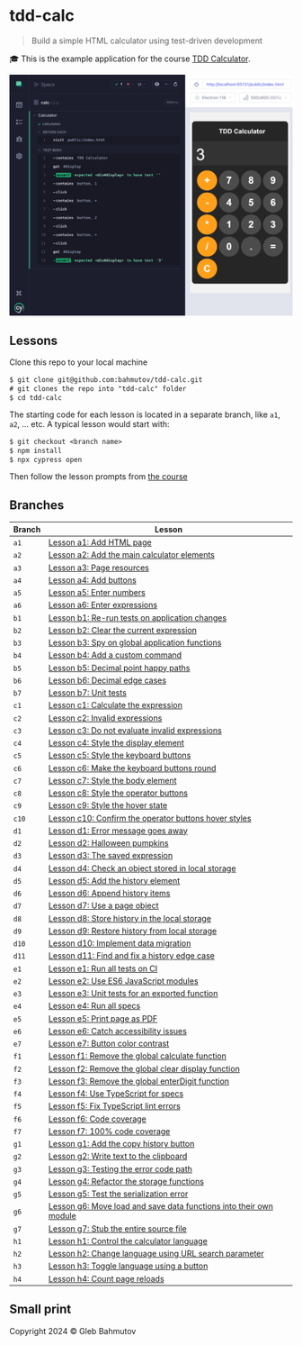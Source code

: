 # tdd-calc

> Build a simple HTML calculator using test-driven development

🎓 This is the example application for the course [TDD Calculator](https://cypress.tips/courses/tdd-calculator).

![Calculator test](./images/calc.png)

## Lessons

Clone this repo to your local machine

```shell
$ git clone git@github.com:bahmutov/tdd-calc.git
# git clones the repo into "tdd-calc" folder
$ cd tdd-calc
```

The starting code for each lesson is located in a separate branch, like `a1`, `a2`, ... etc. A typical lesson would start with:

```
$ git checkout <branch name>
$ npm install
$ npx cypress open
```

Then follow the lesson prompts from [the course](https://cypress.tips/courses/tdd-calculator)

## Branches

| Branch | Lesson                                                                                                                       |
| ------ | ---------------------------------------------------------------------------------------------------------------------------- |
| `a1`   | [Lesson a1: Add HTML page](https://cypress.tips/courses/tdd-calculator/lessons/a1)                                           |
| `a2`   | [Lesson a2: Add the main calculator elements](https://cypress.tips/courses/tdd-calculator/lessons/a2)                        |
| `a3`   | [Lesson a3: Page resources](https://cypress.tips/courses/tdd-calculator/lessons/a3)                                          |
| `a4`   | [Lesson a4: Add buttons](https://cypress.tips/courses/tdd-calculator/lessons/a4)                                             |
| `a5`   | [Lesson a5: Enter numbers](https://cypress.tips/courses/tdd-calculator/lessons/a5)                                           |
| `a6`   | [Lesson a6: Enter expressions](https://cypress.tips/courses/tdd-calculator/lessons/a6)                                       |
| `b1`   | [Lesson b1: Re-run tests on application changes](https://cypress.tips/courses/tdd-calculator/lessons/b1)                     |
| `b2`   | [Lesson b2: Clear the current expression](https://cypress.tips/courses/tdd-calculator/lessons/b2)                            |
| `b3`   | [Lesson b3: Spy on global application functions](https://cypress.tips/courses/tdd-calculator/lessons/b3)                     |
| `b4`   | [Lesson b4: Add a custom command](https://cypress.tips/courses/tdd-calculator/lessons/b4)                                    |
| `b5`   | [Lesson b5: Decimal point happy paths](https://cypress.tips/courses/tdd-calculator/lessons/b5)                               |
| `b6`   | [Lesson b6: Decimal edge cases](https://cypress.tips/courses/tdd-calculator/lessons/b6)                                      |
| `b7`   | [Lesson b7: Unit tests](https://cypress.tips/courses/tdd-calculator/lessons/b7)                                              |
| `c1`   | [Lesson c1: Calculate the expression](https://cypress.tips/courses/tdd-calculator/lessons/c1)                                |
| `c2`   | [Lesson c2: Invalid expressions](https://cypress.tips/courses/tdd-calculator/lessons/c2)                                     |
| `c3`   | [Lesson c3: Do not evaluate invalid expressions](https://cypress.tips/courses/tdd-calculator/lessons/c3)                     |
| `c4`   | [Lesson c4: Style the display element](https://cypress.tips/courses/tdd-calculator/lessons/c4)                               |
| `c5`   | [Lesson c5: Style the keyboard buttons](https://cypress.tips/courses/tdd-calculator/lessons/c5)                              |
| `c6`   | [Lesson c6: Make the keyboard buttons round](https://cypress.tips/courses/tdd-calculator/lessons/c6)                         |
| `c7`   | [Lesson c7: Style the body element](https://cypress.tips/courses/tdd-calculator/lessons/c7)                                  |
| `c8`   | [Lesson c8: Style the operator buttons](https://cypress.tips/courses/tdd-calculator/lessons/c8)                              |
| `c9`   | [Lesson c9: Style the hover state](https://cypress.tips/courses/tdd-calculator/lessons/c9)                                   |
| `c10`  | [Lesson c10: Confirm the operator buttons hover styles](https://cypress.tips/courses/tdd-calculator/lessons/c10)             |
| `d1`   | [Lesson d1: Error message goes away](https://cypress.tips/courses/tdd-calculator/lessons/d1)                                 |
| `d2`   | [Lesson d2: Halloween pumpkins](https://cypress.tips/courses/tdd-calculator/lessons/d2)                                      |
| `d3`   | [Lesson d3: The saved expression](https://cypress.tips/courses/tdd-calculator/lessons/d3)                                    |
| `d4`   | [Lesson d4: Check an object stored in local storage](https://cypress.tips/courses/tdd-calculator/lessons/d4)                 |
| `d5`   | [Lesson d5: Add the history element](https://cypress.tips/courses/tdd-calculator/lessons/d5)                                 |
| `d6`   | [Lesson d6: Append history items](https://cypress.tips/courses/tdd-calculator/lessons/d6)                                    |
| `d7`   | [Lesson d7: Use a page object](https://cypress.tips/courses/tdd-calculator/lessons/d7)                                       |
| `d8`   | [Lesson d8: Store history in the local storage](https://cypress.tips/courses/tdd-calculator/lessons/d8)                      |
| `d9`   | [Lesson d9: Restore history from local storage](https://cypress.tips/courses/tdd-calculator/lessons/d9)                      |
| `d10`  | [Lesson d10: Implement data migration](https://cypress.tips/courses/tdd-calculator/lessons/d10)                              |
| `d11`  | [Lesson d11: Find and fix a history edge case](https://cypress.tips/courses/tdd-calculator/lessons/d11)                      |
| `e1`   | [Lesson e1: Run all tests on CI](https://cypress.tips/courses/tdd-calculator/lessons/e1)                                     |
| `e2`   | [Lesson e2: Use ES6 JavaScript modules](https://cypress.tips/courses/tdd-calculator/lessons/e2)                              |
| `e3`   | [Lesson e3: Unit tests for an exported function](https://cypress.tips/courses/tdd-calculator/lessons/e3)                     |
| `e4`   | [Lesson e4: Run all specs](https://cypress.tips/courses/tdd-calculator/lessons/e4)                                           |
| `e5`   | [Lesson e5: Print page as PDF](https://cypress.tips/courses/tdd-calculator/lessons/e5)                                       |
| `e6`   | [Lesson e6: Catch accessibility issues](https://cypress.tips/courses/tdd-calculator/lessons/e6)                              |
| `e7`   | [Lesson e7: Button color contrast](https://cypress.tips/courses/tdd-calculator/lessons/e7)                                   |
| `f1`   | [Lesson f1: Remove the global calculate function](https://cypress.tips/courses/tdd-calculator/lessons/f1)                    |
| `f2`   | [Lesson f2: Remove the global clear display function](https://cypress.tips/courses/tdd-calculator/lessons/f2)                |
| `f3`   | [Lesson f3: Remove the global enterDigit function](https://cypress.tips/courses/tdd-calculator/lessons/f3)                   |
| `f4`   | [Lesson f4: Use TypeScript for specs](https://cypress.tips/courses/tdd-calculator/lessons/f4)                                |
| `f5`   | [Lesson f5: Fix TypeScript lint errors](https://cypress.tips/courses/tdd-calculator/lessons/f5)                              |
| `f6`   | [Lesson f6: Code coverage](https://cypress.tips/courses/tdd-calculator/lessons/f6)                                           |
| `f7`   | [Lesson f7: 100% code coverage](https://cypress.tips/courses/tdd-calculator/lessons/f7)                                      |
| `g1`   | [Lesson g1: Add the copy history button](https://cypress.tips/courses/tdd-calculator/lessons/g1)                             |
| `g2`   | [Lesson g2: Write text to the clipboard](https://cypress.tips/courses/tdd-calculator/lessons/g2)                             |
| `g3`   | [Lesson g3: Testing the error code path](https://cypress.tips/courses/tdd-calculator/lessons/g3)                             |
| `g4`   | [Lesson g4: Refactor the storage functions](https://cypress.tips/courses/tdd-calculator/lessons/g4)                          |
| `g5`   | [Lesson g5: Test the serialization error](https://cypress.tips/courses/tdd-calculator/lessons/g5)                            |
| `g6`   | [Lesson g6: Move load and save data functions into their own module](https://cypress.tips/courses/tdd-calculator/lessons/g6) |
| `g7`   | [Lesson g7: Stub the entire source file](https://cypress.tips/courses/tdd-calculator/lessons/g7)                             |
| `h1`   | [Lesson h1: Control the calculator language](https://cypress.tips/courses/tdd-calculator/lessons/h1)                         |
| `h2`   | [Lesson h2: Change language using URL search parameter](https://cypress.tips/courses/tdd-calculator/lessons/h2)              |
| `h3`   | [Lesson h3: Toggle language using a button](https://cypress.tips/courses/tdd-calculator/lessons/h3)                          |
| `h4`   | [Lesson h4: Count page reloads](https://cypress.tips/courses/tdd-calculator/lessons/h4)                                      |

## Small print

Copyright 2024 ©️ Gleb Bahmutov
